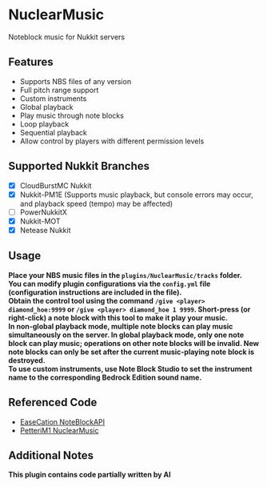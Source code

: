 # NuclearMusic
Noteblock music for Nukkit servers

## Features
- Supports NBS files of any version
- Full pitch range support
- Custom instruments
- Global playback
- Play music through note blocks
- Loop playback
- Sequential playback
- Allow control by players with different permission levels

## Supported Nukkit Branches
- [x] CloudBurstMC Nukkit
- [x] Nukkit-PM1E (Supports music playback, but console errors may occur, and playback speed (tempo) may be affected)
- [ ] PowerNukkitX
- [x] Nukkit-MOT
- [x] Netease Nukkit

## Usage
**Place your NBS music files in the `plugins/NuclearMusic/tracks` folder.  
You can modify plugin configurations via the `config.yml` file (configuration instructions are included in the file).  
Obtain the control tool using the command `/give <player> diamond_hoe:9999` or `/give <player> diamond_hoe 1 9999`. Short-press (or right-click) a note block with this tool to make it play your music.  
In non-global playback mode, multiple note blocks can play music simultaneously on the server. In global playback mode, only one note block can play music; operations on other note blocks will be invalid. New note blocks can only be set after the current music-playing note block is destroyed.  
To use custom instruments, use Note Block Studio to set the instrument name to the corresponding Bedrock Edition sound name.**

## Referenced Code
- [EaseCation NoteBlockAPI](https://github.com/EaseCation/NoteBlockAPI)
- [PetteriM1 NuclearMusic](https://github.com/PetteriM1/NuclearMusic)

## Additional Notes
**This plugin contains code partially written by AI**